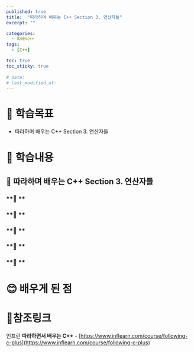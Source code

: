 ```yaml
---
published: true
title:  "따라하며 배우는 C++ Section 3. 연산자들"
excerpt: ""

categories:
  - 따배씨++
tags:
  - [C++]

toc: true
toc_sticky: true
 
# date: 
# last_modified_at:
---
```


# 🤔 학습목표
- 따라하며 배우는 C++ Section 3. 연산자들

# 📃 학습내용
## 📍 **따라하며 배우는 C++ Section 3. 연산자들**

### **🌱 **

### **🌱 **

### **🌱 **

### **🌱 **

### **🌱 **


# 😊 배우게 된 점


# 📌참조링크
인프런 **따라하면서 배우는 C++** - [https://www.inflearn.com/course/following-c-plus](https://www.inflearn.com/course/following-c-plus)